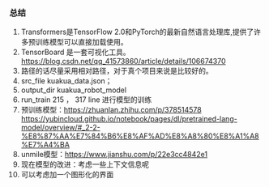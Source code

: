 ### 总结

1. Transformers是TensorFlow 2.0和PyTorch的最新自然语言处理库,提供了许多预训练模型可以直接加载使用。
2. TensorBoard 是一套可视化工具。
				https://blog.csdn.net/qq_41573860/article/details/106674370
3. 路径的话尽量采用相对路径，对于真个项目来说是比较好的。
4. src_file kuakua_data.json；
5. output_dir kuakua_robot_model
6. run_train 215 ， 317 line 进行模型的训练
7. 预训练模型：https://zhuanlan.zhihu.com/p/378514578
			 https://yubincloud.github.io/notebook/pages/dl/pretrained-lang-model/overview/#_2-2-%E8%87%AA%E7%84%B6%E8%AF%AD%E8%A8%80%E8%A1%A8%E7%A4%BA
8. unmile模型：https://www.jianshu.com/p/22e3cc4842e1
9. 现在模型的改进：考虑一些上下文信息呢
10. 可以考虑加一个图形化的界面